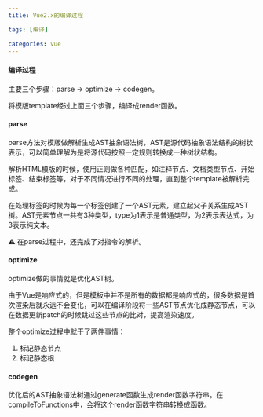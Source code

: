 ```yaml
---
title: Vue2.x的编译过程

tags: [编译]

categories: vue
---
```


#### 编译过程

主要三个步骤：parse -> optimize -> codegen。

将模版template经过上面三个步骤，编译成render函数。



#### parse

parse方法对模版做解析生成AST抽象语法树，AST是源代码抽象语法结构的树状表示，可以简单理解为是将源代码按照一定规则转换成一种树状结构。

解析HTML模版的时候，使用正则做各种匹配，如注释节点、文档类型节点、开始标签、结束标签等，对于不同情况进行不同的处理，直到整个template被解析完成。

在处理标签的时候为每一个标签创建了一个AST元素，建立起父子关系生成AST树。AST元素节点一共有3种类型，type为1表示是普通类型，为2表示表达式，为3表示纯文本。

⚠️ 在parse过程中，还完成了对指令的解析。



#### optimize

optimize做的事情就是优化AST树。

由于Vue是响应式的，但是模板中并不是所有的数据都是响应式的，很多数据是首次渲染后就永远不会变化，可以在编译阶段将一些AST节点优化成静态节点，可以在数据更新patch的时候跳过这些节点的比对，提高渲染速度。

整个optimize过程中就干了两件事情：

1. 标记静态节点
2. 标记静态根 



#### codegen

优化后的AST抽象语法树通过generate函数生成render函数字符串。在compileToFunctions中，会将这个render函数字符串转换成函数。